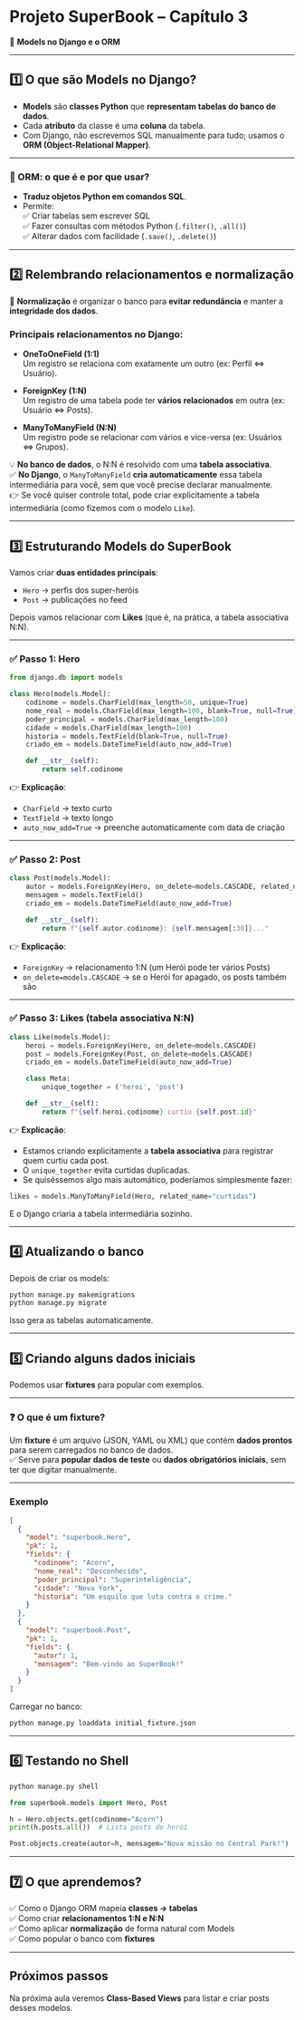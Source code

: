 # Projeto SuperBook – Capítulo 3  
📘 **Models no Django e o ORM**

---

## 1️⃣ O que são Models no Django?

- **Models** são **classes Python** que **representam tabelas do banco de dados**.  
- Cada **atributo** da classe é uma **coluna** da tabela.  
- Com Django, não escrevemos SQL manualmente para tudo; usamos o **ORM (Object-Relational Mapper)**.

---

### 🧠 ORM: o que é e por que usar?

- **Traduz objetos Python em comandos SQL**.  
- Permite:  
  ✅ Criar tabelas sem escrever SQL  
  ✅ Fazer consultas com métodos Python (`.filter()`, `.all()`)  
  ✅ Alterar dados com facilidade (`.save()`, `.delete()`)

---

## 2️⃣ Relembrando relacionamentos e normalização

📌 **Normalização** é organizar o banco para **evitar redundância** e manter a **integridade dos dados**.  

### **Principais relacionamentos** no Django:

- **OneToOneField (1:1)**  
  Um registro se relaciona com exatamente um outro (ex: Perfil ⇔ Usuário).  

- **ForeignKey (1:N)**  
  Um registro de uma tabela pode ter **vários relacionados** em outra (ex: Usuário ⇔ Posts).  

- **ManyToManyField (N:N)**  
  Um registro pode se relacionar com vários e vice-versa (ex: Usuários ⇔ Grupos).  

💡 **No banco de dados**, o N:N é resolvido com uma **tabela associativa**.  
✅ **No Django**, o `ManyToManyField` **cria automaticamente** essa tabela intermediária para você, sem que você precise declarar manualmente.  
👉 Se você quiser controle total, pode criar explicitamente a tabela intermediária (como fizemos com o modelo `Like`).

---

## 3️⃣ Estruturando Models do SuperBook

Vamos criar **duas entidades principais**:

- `Hero` → perfis dos super-heróis  
- `Post` → publicações no feed  

Depois vamos relacionar com **Likes** (que é, na prática, a tabela associativa N:N).

---

### ✅ **Passo 1: Hero**

```python
from django.db import models

class Hero(models.Model):
    codinome = models.CharField(max_length=50, unique=True)
    nome_real = models.CharField(max_length=100, blank=True, null=True)
    poder_principal = models.CharField(max_length=100)
    cidade = models.CharField(max_length=100)
    historia = models.TextField(blank=True, null=True)
    criado_em = models.DateTimeField(auto_now_add=True)

    def __str__(self):
        return self.codinome
```

👉 **Explicação**:  
- `CharField` → texto curto  
- `TextField` → texto longo  
- `auto_now_add=True` → preenche automaticamente com data de criação  

---

### ✅ **Passo 2: Post**

```python
class Post(models.Model):
    autor = models.ForeignKey(Hero, on_delete=models.CASCADE, related_name="posts")
    mensagem = models.TextField()
    criado_em = models.DateTimeField(auto_now_add=True)

    def __str__(self):
        return f"{self.autor.codinome}: {self.mensagem[:30]}..."
```

👉 **Explicação**:  
- `ForeignKey` → relacionamento 1:N (um Herói pode ter vários Posts)  
- `on_delete=models.CASCADE` → se o Herói for apagado, os posts também são  

---

### ✅ **Passo 3: Likes (tabela associativa N:N)**

```python
class Like(models.Model):
    heroi = models.ForeignKey(Hero, on_delete=models.CASCADE)
    post = models.ForeignKey(Post, on_delete=models.CASCADE)
    criado_em = models.DateTimeField(auto_now_add=True)

    class Meta:
        unique_together = ('heroi', 'post')

    def __str__(self):
        return f"{self.heroi.codinome} curtiu {self.post.id}"
```

👉 **Explicação**:  
- Estamos criando explicitamente a **tabela associativa** para registrar quem curtiu cada post.  
- O `unique_together` evita curtidas duplicadas.  
- Se quiséssemos algo mais automático, poderíamos simplesmente fazer:  

```python
likes = models.ManyToManyField(Hero, related_name="curtidas")
```

E o Django criaria a tabela intermediária sozinho.

---

## 4️⃣ Atualizando o banco

Depois de criar os models:

```bash
python manage.py makemigrations
python manage.py migrate
```

Isso gera as tabelas automaticamente.

---

## 5️⃣ Criando alguns dados iniciais

Podemos usar **fixtures** para popular com exemplos.

---

### ❓ O que é um fixture?

Um **fixture** é um arquivo (JSON, YAML ou XML) que contém **dados prontos** para serem carregados no banco de dados.  
✅ Serve para **popular dados de teste** ou **dados obrigatórios iniciais**, sem ter que digitar manualmente.  

---

### Exemplo

```json
[
  {
    "model": "superbook.Hero",
    "pk": 1,
    "fields": {
      "codinome": "Acorn",
      "nome_real": "Desconhecido",
      "poder_principal": "Superinteligência",
      "cidade": "Nova York",
      "historia": "Um esquilo que luta contra o crime."
    }
  },
  {
    "model": "superbook.Post",
    "pk": 1,
    "fields": {
      "autor": 1,
      "mensagem": "Bem-vindo ao SuperBook!"
    }
  }
]
```

Carregar no banco:

```bash
python manage.py loaddata initial_fixture.json
```

---

## 6️⃣ Testando no Shell

```bash
python manage.py shell
```

```python
from superbook.models import Hero, Post

h = Hero.objects.get(codinome="Acorn")
print(h.posts.all())  # Lista posts do herói

Post.objects.create(autor=h, mensagem="Nova missão no Central Park!")
```

---

## 7️⃣ O que aprendemos?

✅ Como o Django ORM mapeia **classes → tabelas**  
✅ Como criar **relacionamentos 1:N e N:N**  
✅ Como aplicar **normalização** de forma natural com Models  
✅ Como popular o banco com **fixtures**  

---

## Próximos passos
Na próxima aula veremos **Class-Based Views** para listar e criar posts desses modelos.
